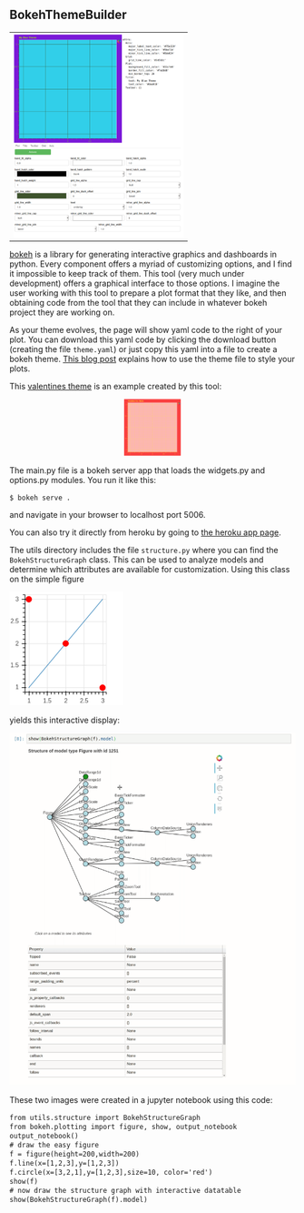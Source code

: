## BokehThemeBuilder

<table>
<tr><td><img src="images/app.png" width=300/></td>
</table>

[bokeh](http://bokeh.org) is a library for generating interactive graphics and dashboards in python. 
Every component offers a myriad of customizing options, and I find it impossible to keep track of them.
This tool (very much under development) offers a graphical interface to those options. I imagine the user
working with this tool to prepare a plot format that they like, and then obtaining code from the tool
that they can include in whatever bokeh project they are working on.

As your theme evolves, the page will show yaml code to the right of your plot. 
You can download this yaml code by clicking the download button (creating the file ```theme.yaml```) or just
copy this yaml into a file to create a bokeh theme. [This blog post](https://blog.bokeh.org/posts/styling-bokeh)
explains how to use the theme file to style your plots.

This [valentines theme](themes/valentines.yaml) is an example created by this tool:

<center>
<img src="images/valentines.png" width=100>
</center>


The main.py file is a bokeh server app that loads the widgets.py and options.py modules.  You run it like this:
```
$ bokeh serve .
```
and navigate in your browser to localhost port 5006.

You can also try it directly from heroku by going to [the heroku app page](http://bokehthemebuilder.herokuapp.com).

The utils directory includes the file ```structure.py``` where you can find the ```BokehStructureGraph```
class. This can be used to analyze models and determine which attributes are available for customization.
Using this class on the simple figure

<img src="images/simple.png" width=200>

yields this interactive display:

<img src="images/peek.gif">

These two images were created in a jupyter notebook using this code:

```
from utils.structure import BokehStructureGraph
from bokeh.plotting import figure, show, output_notebook
output_notebook()
# draw the easy figure
f = figure(height=200,width=200)
f.line(x=[1,2,3],y=[1,2,3])
f.circle(x=[3,2,1],y=[1,2,3],size=10, color='red')
show(f)
# now draw the structure graph with interactive datatable
show(BokehStructureGraph(f).model)
```






